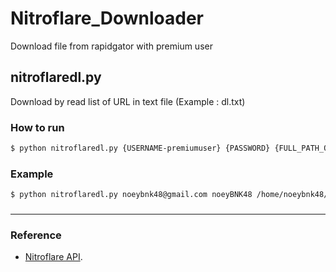 
# Nitroflare_Downloader
Download file from rapidgator with premium user

## nitroflaredl.py
Download by read list of URL in text file (Example : dl.txt)

### How to run

```sh
$ python nitroflaredl.py {USERNAME-premiumuser} {PASSWORD} {FULL_PATH_OF_FILE_dl.txt} {FULL_PATH_OF_SAVE_TO_DIRECTORY}
```

### Example
```sh
$ python nitroflaredl.py noeybnk48@gmail.com noeyBNK48 /home/noeybnk48/dl.txt /home/noeybnk48/download/
```

###

---


### Reference

 - [Nitroflare API](https://nitroflare.com/member?s=general-api).
